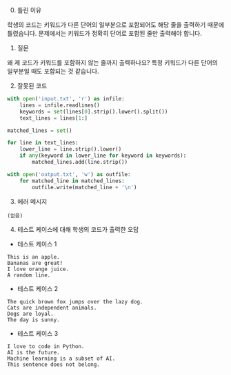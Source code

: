 0. 틀린 이유

학생의 코드는 키워드가 다른 단어의 일부분으로 포함되어도 해당 줄을 출력하기 때문에 틀렸습니다. 문제에서는 키워드가 정확히 단어로 포함된 줄만 출력해야 합니다.

1. 질문

왜 제 코드가 키워드를 포함하지 않는 줄까지 출력하나요? 특정 키워드가 다른 단어의 일부분일 때도 포함되는 것 같습니다.

2. 잘못된 코드

```python
with open('input.txt', 'r') as infile:
    lines = infile.readlines()
    keywords = set(lines[0].strip().lower().split())
    text_lines = lines[1:]

matched_lines = set()

for line in text_lines:
    lower_line = line.strip().lower()
    if any(keyword in lower_line for keyword in keywords):
        matched_lines.add(line.strip())

with open('output.txt', 'w') as outfile:
    for matched_line in matched_lines:
        outfile.write(matched_line + '\n')
```

3. 에러 메시지

```
(없음)
```

4. 테스트 케이스에 대해 학생의 코드가 출력한 오답

- 테스트 케이스 1

```
This is an apple.
Bananas are great!
I love orange juice.
A random line.
```

- 테스트 케이스 2

```
The quick brown fox jumps over the lazy dog.
Cats are independent animals.
Dogs are loyal.
The day is sunny.
```

- 테스트 케이스 3

```
I love to code in Python.
AI is the future.
Machine learning is a subset of AI.
This sentence does not belong.
```